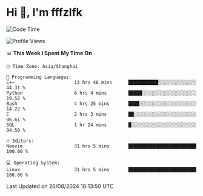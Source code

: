 # Hi 👋, I'm fffzlfk

<!--START_SECTION:waka-->
![Code Time](http://img.shields.io/badge/Code%20Time-943%20hrs%204%20mins-blue)

![Profile Views](http://img.shields.io/badge/Profile%20Views-0-blue)

📊 **This Week I Spent My Time On** 

```text
🕑︎ Time Zone: Asia/Shanghai

💬 Programming Languages: 
C++                      13 hrs 46 mins      ███████████░░░░░░░░░░░░░░   44.31 % 
Python                   6 hrs 4 mins        █████░░░░░░░░░░░░░░░░░░░░   19.52 % 
Bash                     4 hrs 25 mins       ████░░░░░░░░░░░░░░░░░░░░░   14.22 % 
C                        2 hrs 3 mins        ██░░░░░░░░░░░░░░░░░░░░░░░   06.61 % 
SQL                      1 hr 24 mins        █░░░░░░░░░░░░░░░░░░░░░░░░   04.50 % 

🔥 Editors: 
Neovim                   31 hrs 5 mins       █████████████████████████   100.00 % 

💻 Operating System: 
Linux                    31 hrs 5 mins       █████████████████████████   100.00 % 
```


 Last Updated on 26/08/2024 18:13:50 UTC
<!--END_SECTION:waka-->

